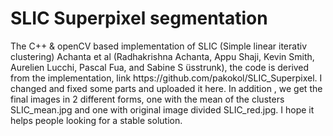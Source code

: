 <h1>SLIC Superpixel segmentation</h1>
The C++ & openCV based implementation of SLIC (Simple linear iterativ clustering) Achanta et al (Radhakrishna Achanta, Appu Shaji, Kevin Smith, Aurelien Lucchi, Pascal Fua, and Sabine S ̈usstrunk), the code is derived from the implementation, link https://github.com/pakokol/SLIC_Superpixel.
I changed and fixed some parts and uploaded it here. In addition , we get the final images in 2 different forms, one with the mean of the clusters SLIC_mean.jpg and one with original image divided SLIC_red.jpg. I hope it helps people looking for a stable solution.
